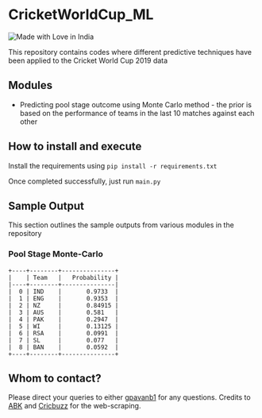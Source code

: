 # CricketWorldCup_ML

![Made with Love in India](https://madewithlove.org.in/badge.svg)

This repository contains codes where 
different predictive techniques 
have been applied to the Cricket World Cup
2019 data

## Modules 

* Predicting pool stage outcome using 
Monte Carlo method - the prior is based 
on the performance of teams in the last 
10 matches against each other

## How to install and execute
Install the requirements using `pip install -r requirements.txt`

Once completed successfully, just run `main.py`

## Sample Output

This section outlines the sample outputs
from various modules in the repository

### Pool Stage Monte-Carlo
```
+----+--------+---------------+
|    | Team   |   Probability |
|----+--------+---------------|
|  0 | IND    |       0.9733  |
|  1 | ENG    |       0.9353  |
|  2 | NZ     |       0.84915 |
|  3 | AUS    |       0.581   |
|  4 | PAK    |       0.2947  |
|  5 | WI     |       0.13125 |
|  6 | RSA    |       0.0991  |
|  7 | SL     |       0.077   |
|  8 | BAN    |       0.0592  |
+----+--------+---------------+
```

## Whom to contact?

Please direct your queries to either [gpavanb1](http://github.com/gpavanb1)
for any questions. Credits to [ABK]() 
and [Cricbuzz](http://cricbuzz.com) for the web-scraping.